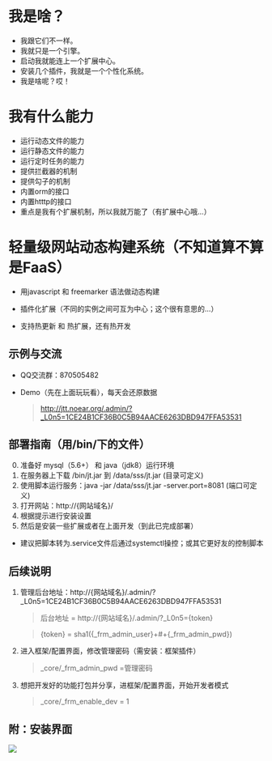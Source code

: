 # 我是啥？
* 我跟它们不一样。
* 我就只是一个引擎。
* 启动我就能连上一个扩展中心。
* 安装几个插件，我就是一个个性化系统。
* 我是啥呢？哎！

# 我有什么能力
* 运行动态文件的能力
* 运行静态文件的能力
* 运行定时任务的能力
* 提供拦截器的机制
* 提供勾子的机制
* 内置orm的接口
* 内置htttp的接口
* 重点是我有个扩展机制，所以我就万能了（有扩展中心哦...）

#  轻量级网站动态构建系统（不知道算不算是FaaS）
* 用javascript 和 freemarker 语法做动态构建

* 插件化扩展（不同的实例之间可互为中心；这个很有意思的...）

* 支持热更新 和 热扩展，还有热开发

## 示例与交流
* QQ交流群：870505482

* Demo（先在上面玩玩看），每天会还原数据
   > http://jtt.noear.org/.admin/?_L0n5=1CE24B1CF36B0C5B94AACE6263DBD947FFA53531


##  部署指南（用/bin/下的文件）
0. 准备好 mysql（5.6+） 和 java（jdk8）运行环境
1. 在服务器上下载 /bin/jt.jar 到 /data/sss/jt.jar (目录可定义)
2. 使用脚本运行服务：java -jar /data/sss/jt.jar -server.port=8081 (端口可定义)
3. 打开网站：http://{网站域名}/
4. 根据提示进行安装设置 
5. 然后是安装一些扩展或者在上面开发（到此已完成部署）
* 建议把脚本转为.service文件后通过systemctl操控；或其它更好友的控制脚本

## 后续说明
1. 管理后台地址：http://{网站域名}/.admin/?_L0n5=1CE24B1CF36B0C5B94AACE6263DBD947FFA53531 
   > 后台地址 = http://{网站域名}/.admin/?_L0n5={token}
   
   > {token} = sha1({_frm_admin_user}+#+{_frm_admin_pwd})
2. 进入框架/配置界面，修改管理密码（需安装：框架插件）
   > _core/_frm_admin_pwd =管理密码 
3. 想把开发好的功能打包并分享，进框架/配置界面，开始开发者模式
   > _core/_frm_enable_dev = 1

## 附：安装界面
![](setup.png)
